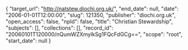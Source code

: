 {
  "target_url": "http://natstew.diochi.org.uk/", 
  "end_date": null, 
  "date": "2006-01-01T12:00:00", 
  "slug": 121350, 
  "publisher": "diochi.org.uk", 
  "open_access": false, 
  "npld": false, 
  "title": "Christian Stewardship", 
  "subjects": [], 
  "collections": [], 
  "record_id": "20060101T120000/nQumWZXmylkSg1FQcFdGCg==", 
  "scope": "root", 
  "start_date": null
}

